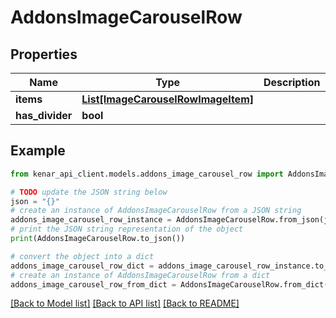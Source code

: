 # AddonsImageCarouselRow


## Properties

Name | Type | Description | Notes
------------ | ------------- | ------------- | -------------
**items** | [**List[ImageCarouselRowImageItem]**](ImageCarouselRowImageItem.md) |  | [optional] 
**has_divider** | **bool** |  | [optional] 

## Example

```python
from kenar_api_client.models.addons_image_carousel_row import AddonsImageCarouselRow

# TODO update the JSON string below
json = "{}"
# create an instance of AddonsImageCarouselRow from a JSON string
addons_image_carousel_row_instance = AddonsImageCarouselRow.from_json(json)
# print the JSON string representation of the object
print(AddonsImageCarouselRow.to_json())

# convert the object into a dict
addons_image_carousel_row_dict = addons_image_carousel_row_instance.to_dict()
# create an instance of AddonsImageCarouselRow from a dict
addons_image_carousel_row_from_dict = AddonsImageCarouselRow.from_dict(addons_image_carousel_row_dict)
```
[[Back to Model list]](../README.md#documentation-for-models) [[Back to API list]](../README.md#documentation-for-api-endpoints) [[Back to README]](../README.md)


